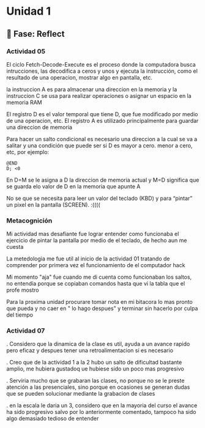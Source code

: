 # Unidad 1

## 🤔 Fase: Reflect

### Actividad 05

El ciclo Fetch-Decode-Execute es el proceso donde la computadora busca intrucciones, las decodifica a ceros y unos y ejecuta la instrucción, como el resultado de una operacion, mostrar algo en pantalla, etc.

la instruccion A es para almacenar una direccion en la memoria y la instruccion C se usa para realizar operaciones o asignar un espacio en la memoria RAM

El registro D es el valor temporal que tiene D, que fue modificado por medio de una operacion, etc. El registro A es utilizado principalmente para guardar una direccion de memoria

Para hacer un salto condicional es necesario una direccion a la cual se va a salitar y una condición que puede ser si D es mayor a cero. menor a cero, etc, por ejemplo:

```
@END
D; <0
 ```

En D=M se le asigna a D la direccion de memoria actual y M=D significa que se guarda elo valor de D en la memoria que apunte A

No se que se necesita para leer un valor del teclado (KBD) y para “pintar” un pixel en la pantalla (SCREEN). :((((



### Metacognición

Mi actividad mas desafiante fue lograr entender como funcionaba el ejercicio de pintar la pantalla por medio de el teclado, de hecho aun me cuesta

La metedologia me fue util al inicio de la actividad 01 tratando de comprender por primera vez el funcionamiento de el computador hack

Mi momento "aja" fue cuando me di cuenta como funcionaban los saltos, no entendia porque se copiaban comandos hasta que vi la tabla que el profe mostro

Para la proxima unidad procurare tomar nota en mi bitacora lo mas pronto que pueda y no caer en " lo hago despues" y terminar sin hacerlo por culpa del tiempo


### Actividad 07

. Considero que la dinamica de la clase es util, ayuda a un avance rapido pero eficaz y despues tener una retroalimentacion si es necesario

. Creo que de la actividad 1 a la 2 hubo un salto de dificultad bastante amplio, me hubiera gustadoq ue hubiese sido un poco mas progresivo

. Serviria mucho que se grabaran las clases, no porque no se le preste atención a las presenciales, sino porque en ocasiones se generan dudas que se pueden solucionar mediante la grabacion de clases

. en la escala le daria un 3, considero  que en la mayoria del curso el avance ha sido progresivo salvo por lo anteriormente comentado, tampoco ha sido algo demasiado tedioso de entender



